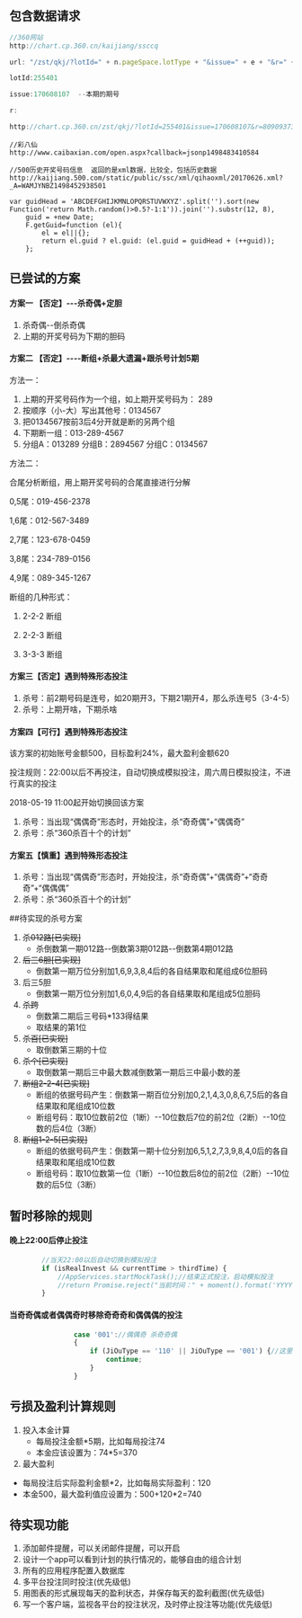 ## 包含数据请求

```javascript
//360网站
http://chart.cp.360.cn/kaijiang/ssccq 

url: "/zst/qkj/?lotId=" + n.pageSpace.lotType + "&issue=" + e + "&r=" + Math.random(),

lotId:255401

issue:170608107  --本期的期号

r:

http://chart.cp.360.cn/zst/qkj/?lotId=255401&issue=170608107&r=80909373505058
```

```
//彩八仙  
http://www.caibaxian.com/open.aspx?callback=jsonp1498483410584
```

```
//500历史开奖号码信息  返回的是xml数据，比较全，包括历史数据
http://kaijiang.500.com/static/public/ssc/xml/qihaoxml/20170626.xml?_A=WAMJYNBZ1498452938501

var guidHead = 'ABCDEFGHIJKMNLOPQRSTUVWXYZ'.split('').sort(new Function('return Math.random()>0.5?-1:1')).join('').substr(12, 8),
	guid = +new Date;
	F.getGuid=function (el){
		el = el||{};
		return el.guid ? el.guid: (el.guid = guidHead + (++guid));
	};
```

## 已尝试的方案

#### 方案一 【否定】---杀奇偶+定胆

1. 杀奇偶--倒杀奇偶
2. 上期的开奖号码为下期的胆码

#### 方案二 【否定】----断组+杀最大遗漏+跟杀号计划5期

方法一：

1. 上期的开奖号码作为一个组，如上期开奖号码为： 289
2. 按顺序（小-大）写出其他号：0134567
3. 把0134567按前3后4分开就是断的另两个组
4. 下期断一组：013-289-4567
5. 分组A：013289  分组B：2894567  分组C：0134567

方法二：

合尾分析断组，用上期开奖号码的合尾直接进行分解

0,5尾：019-456-2378

1,6尾：012-567-3489

2,7尾：123-678-0459

3,8尾：234-789-0156

4,9尾：089-345-1267



断组的几种形式：

1. 2-2-2 断组

2. 2-2-3 断组

3. 3-3-3 断组

#### 方案三【否定】遇到特殊形态投注

1. 杀号：前2期号码是连号，如20期开3，下期21期开4，那么杀连号5（3-4-5）
2. 杀号：上期开啥，下期杀啥

#### 方案四【可行】遇到特殊形态投注

该方案的初始账号金额500，目标盈利24%，最大盈利金额620

投注规则：22:00以后不再投注，自动切换成模拟投注，周六周日模拟投注，不进行真实的投注

2018-05-19 11:00起开始切换回该方案

1. 杀号：当出现“偶偶奇”形态时，开始投注，杀“奇奇偶”+“偶偶奇”
2. 杀号：杀“360杀百十个的计划”

#### 方案五【慎重】遇到特殊形态投注
1. 杀号：当出现“偶偶奇”形态时，开始投注，杀“奇奇偶”+“偶偶奇”+“奇奇奇”+“偶偶偶”
2. 杀号：杀“360杀百十个的计划”

##待实现的杀号方案

1. ~~杀012路[已实现]~~
   + 杀倒数第一期012路--倒数第3期012路--倒数第4期012路
2. ~~后三6胆[已实现]~~
   + 倒数第一期万位分别加1,6,9,3,8,4后的各自结果取和尾组成6位胆码
3. 后三5胆
   + 倒数第一期万位分别加1,6,0,4,9后的各自结果取和尾组成5位胆码
4. ~~杀跨~~
   + 倒数第二期后三号码*133得结果
   + 取结果的第1位
5. ~~杀百[已实现]~~
   + 取倒数第三期的十位
6. ~~杀个[已实现]~~
   + 取倒数第一期后三中最大数减倒数第一期后三中最小数的差
7. ~~断组2-2-4[已实现]~~
   + 断组的依据号码产生：倒数第一期百位分别加0,2,1,4,3,0,8,6,7,5后的各自结果取和尾组成10位数
   + 断组号码：取10位数前2位（1断）--10位数后7位的前2位（2断）--10位数的后4位（3断）
8. ~~断组1-2-5[已实现]~~
   + 断组的依据号码产生：倒数第一期十位分别加6,5,1,2,7,3,9,8,4,0后的各自结果取和尾组成10位数
   + 断组号码：取10位数第一位（1断）--10位数后8位的前2位（2断）--10位数的后5位（3断）

## 暂时移除的规则
#### 晚上22:00后停止投注
```javascript
        //当天22:00以后自动切换到模拟投注
        if (isRealInvest && currentTime > thirdTime) {
            //AppServices.startMockTask();//结束正式投注，启动模拟投注
            //return Promise.reject("当前时间：" + moment().format('YYYY-MM-DD HH:mm:ss') + "，当天22:00以后，自动启动模拟投注");
        }
```
#### 当奇奇偶或者偶偶奇时移除奇奇奇和偶偶偶的投注
```javascript
                case '001'://偶偶奇 杀奇奇偶
                {
                    if (JiOuType == '110' || JiOuType == '001') {//这里没有再排除000或者111的情况
                        continue;
                    }
                }
```

## 亏损及盈利计算规则
1. 投入本金计算
    + 每局投注金额*5期，比如每局投注74
	+ 本金应该设置为：74*5=370
2. 最大盈利
  + 每局投注后实际盈利金额*2，比如每局实际盈利：120
  + 本金500，最大盈利值应设置为：500+120*2=740

## 待实现功能

1. 添加邮件提醒，可以关闭邮件提醒，可以开启
2. 设计一个app可以看到计划的执行情况的，能够自由的组合计划
3. 所有的应用程序配置入数据库
4. 多平台投注同时投注(优先级低)
5. 用图表的形式展现每天的盈利状态，并保存每天的盈利截图(优先级低)
5. 写一个客户端，监视各平台的投注状况，及时停止投注等功能(优先级低)